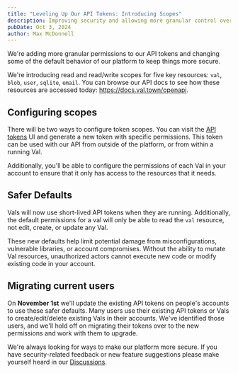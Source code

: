```yaml
---
title: "Leveling Up Our API Tokens: Introducing Scopes"
description: Improving security and allowing more granular control over permissions.
pubDate: Oct 3, 2024
author: Max McDonnell
---
```


We're adding more granular permissions to our API tokens and changing some of
the default behavior of our platform to keep things more secure.

We're introducing read and read/write scopes for five key resources: `val`,
`blob`, `user`, `sqlite`, `email`. You can browse our API docs to see how these
resources are accessed today: https://docs.val.town/openapi.

## Configuring scopes

There will be two ways to configure token scopes. You can visit the
[API tokens](https://www.val.town/settings/api) UI and generate a new token with
specific permissions. This token can be used with our API from outside of the
platform, or from within a running Val.

Additionally, you'll be able to configure the permissions of each Val in your
account to ensure that it only has access to the resources that it needs.

## Safer Defaults

Vals will now use short-lived API tokens when they are running. Additionally,
the default permissions for a val will only be able to read the `val` resource,
not edit, create, or update any Val.

These new defaults help limit potential damage from misconfigurations,
vulnerable libraries, or account compromises. Without the ability to mutate Val
resources, unauthorized actors cannot execute new code or modify existing code
in your account.

## Migrating current users

On **November 1st** we'll update the existing API tokens on people's accounts to
use these safer defaults. Many users use their existing API tokens or Vals to
create/edit/delete existing Vals in their accounts. We've identified those
users, and we'll hold off on migrating their tokens over to the new permissions
and work with them to upgrade.

We're always looking for ways to make our platform more secure. If you have
security-related feedback or new feature suggestions please make yourself heard
in our [Discussions](https://github.com/val-town/val-town-product/discussions).
